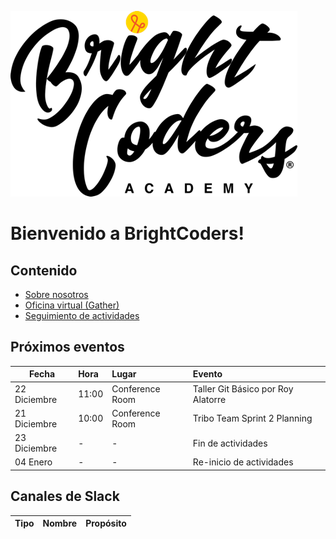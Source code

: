 ![Brightcoders logo](img/logo-bc.png)

# Bienvenido a BrightCoders!

## Contenido
- [Sobre nosotros](https://github.com/bright-coders/commons/tree/master/topics/about)
- [Oficina virtual (Gather)](https://gather.town/app/9eaLflBZw2S0ZfN1/BrightCodersU)
- [Seguimiento de actividades](https://github.com/bright-coders/commons/projects/1)

## Próximos eventos

| Fecha   | Hora | Lugar | Evento |
|---------|:-----|:------|:-------|
| 22 Diciembre | 11:00 | Conference Room | Taller Git Básico por Roy Alatorre |
| 21 Diciembre | 10:00 | Conference Room | Tribo Team Sprint 2 Planning | 
| 23 Diciembre | - | - | Fin de actividades | 
| 04 Enero  | - | - | Re-inicio de actividades | 

## Canales de Slack


| Tipo   | Nombre | Propósito |
|---------|:-----|:------|

